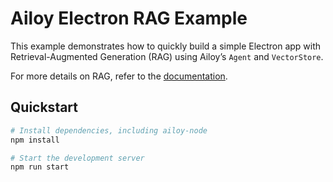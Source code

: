 # Ailoy Electron RAG Example

This example demonstrates how to quickly build a simple Electron app with Retrieval-Augmented Generation (RAG) using Ailoy’s `Agent` and `VectorStore`.

For more details on RAG, refer to the [documentation](https://brekkylab.github.io/ailoy/docs/tutorial/rag-with-vector-store).

## Quickstart

```bash
# Install dependencies, including ailoy-node
npm install

# Start the development server
npm run start
```
